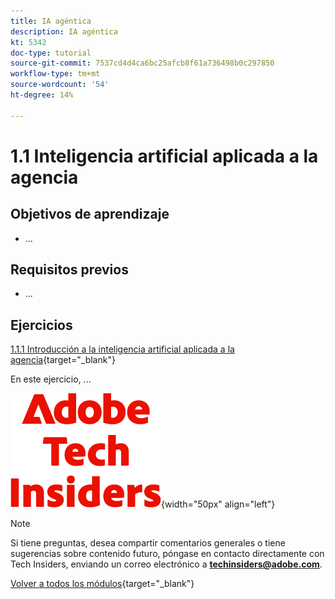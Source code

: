 ```yaml
---
title: IA agéntica
description: IA agéntica
kt: 5342
doc-type: tutorial
source-git-commit: 7537cd4d4ca6bc25afcb8f61a736498b0c297850
workflow-type: tm+mt
source-wordcount: '54'
ht-degree: 14%

---
```


# 1.1 Inteligencia artificial aplicada a la agencia

## Objetivos de aprendizaje

- ...

## Requisitos previos

- ...

## Ejercicios

[1.1.1 Introducción a la inteligencia artificial aplicada a la agencia](./ex1.md){target="_blank"}

En este ejercicio, ...

![Perspectivas técnicas](./../../../assets/images/techinsiders.png){width="50px" align="left"}

>[!NOTE]
>
>Si tiene preguntas, desea compartir comentarios generales o tiene sugerencias sobre contenido futuro, póngase en contacto directamente con Tech Insiders, enviando un correo electrónico a **techinsiders@adobe.com**.

[Volver a todos los módulos](../../../overview.md){target="_blank"}
